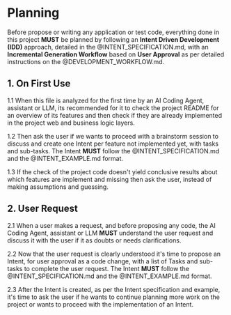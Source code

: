 # Planning

Before propose or writing any application or test code, everything done in this project **MUST** be planned by following an **Intent Driven Development (IDD)** approach, detailed in the @INTENT_SPECIFICATION.md, with an **Incremental Generation Workflow** based on **User Approval** as per detailed instructions on the @DEVELOPMENT_WORKFLOW.md.


## 1. On First Use

1.1 When this file is analyzed for the first time by an AI Coding Agent, assistant or LLM, its recommended for it to check the project README for an overview of its features and then check if they are already implemented in the project web and business logic layers. 

1.2 Then ask the user if we wants to proceed with a brainstorm session to discuss and create one Intent per feature not implemented yet, with tasks and sub-tasks. The Intent **MUST** follow the @INTENT_SPECIFICATION.md and the @INTENT_EXAMPLE.md format. 

1.3 If the check of the project code doesn't yield conclusive results about which features are implement and missing then ask the user, instead of making assumptions and guessing. 

 
## 2. User Request

2.1 When a user makes a request, and before proposing any code, the AI Coding Agent, assistant or LLM **MUST** understand the user request and discuss it with the user if it as doubts or needs clarifications.

2.2 Now that the user request is clearly understood it's time to propose an Intent, for user approval as a code change, with a list of Tasks and sub-tasks to complete the user request. The Intent **MUST** follow the @INTENT_SPECIFICATION.md and the @INTENT_EXAMPLE.md format.

2.3 After the Intent is created, as per the Intent specification and example, it's time to ask the user if he wants to continue planning more work on the project or wants to proceed with the implementation of an Intent.
